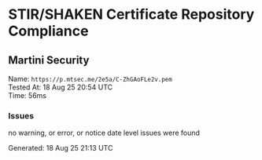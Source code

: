 # STIR/SHAKEN Certificate Repository Compliance

## Martini Security

Name: `https://p.mtsec.me/2e5a/C-ZhGAoFLe2v.pem`\
Tested At: 18 Aug 25 20:54 UTC\
Time: 56ms

### Issues

no warning, or error, or notice date level issues were found

Generated: 18 Aug 25 21:13 UTC